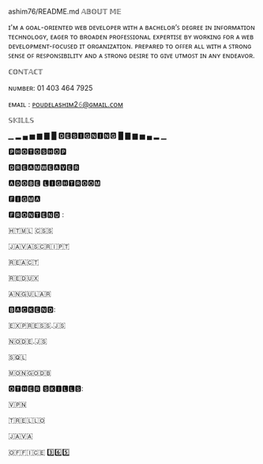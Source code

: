 ashim76/README.md
𝔸𝔹𝕆𝕌𝕋 𝕄𝔼

ɪ'ᴍ ᴀ ɢᴏᴀʟ-ᴏʀɪᴇɴᴛᴇᴅ ᴡᴇʙ ᴅᴇᴠᴇʟᴏᴘᴇʀ ᴡɪᴛʜ ᴀ ʙᴀᴄʜᴇʟᴏʀ’ꜱ ᴅᴇɢʀᴇᴇ ɪɴ ɪɴꜰᴏʀᴍᴀᴛɪᴏɴ ᴛᴇᴄʜɴᴏʟᴏɢʏ, ᴇᴀɢᴇʀ ᴛᴏ ʙʀᴏᴀᴅᴇɴ ᴘʀᴏꜰᴇꜱꜱɪᴏɴᴀʟ ᴇxᴘᴇʀᴛɪꜱᴇ ʙʏ ᴡᴏʀᴋɪɴɢ ꜰᴏʀ ᴀ ᴡᴇʙ ᴅᴇᴠᴇʟᴏᴘᴍᴇɴᴛ-ꜰᴏᴄᴜꜱᴇᴅ ɪᴛ ᴏʀɢᴀɴɪᴢᴀᴛɪᴏɴ. ᴘʀᴇᴘᴀʀᴇᴅ ᴛᴏ ᴏꜰꜰᴇʀ ᴀʟʟ ᴡɪᴛʜ ᴀ ꜱᴛʀᴏɴɢ ꜱᴇɴꜱᴇ ᴏꜰ ʀᴇꜱᴘᴏɴꜱɪʙɪʟɪᴛʏ ᴀɴᴅ ᴀ ꜱᴛʀᴏɴɢ ᴅᴇꜱɪʀᴇ ᴛᴏ ɢɪᴠᴇ ᴜᴛᴍᴏꜱᴛ ɪɴ ᴀɴʏ ᴇɴᴅᴇᴀᴠᴏʀ.

ℂ𝕆ℕ𝕋𝔸ℂ𝕋

ɴᴜᴍʙᴇʀ: 01 403 464 7925

ᴇᴍᴀɪʟ : ᴘᴏᴜᴅᴇʟᴀsʜɪᴍ2𝟼@ɢᴍᴀɪʟ.ᴄᴏᴍ


𝕊𝕂𝕀𝕃𝕃𝕊

▁ ▂ ▄ ▅ ▆ ▇ █ 🅳🅴🆂🅸🅶🅽🅸🅽🅶 █ ▇ ▆ ▅ ▄ ▂ ▁

🅿🅷🅾🆃🅾🆂🅷🅾🅿

🅳🆁🅴🅰🅼🆆🅴🅰🆅🅴🆁

🅰🅳🅾🅱🅴 🅻🅸🅶🅷🆃🆁🅾🅾🅼

🅵🅸🅶🅼🅰

🅵🆁🅾🅽🆃🅴🅽🅳 :

🇭‌🇹‌🇲‌🇱‌ 🇨‌🇸‌🇸‌

🇯‌🇦‌🇻‌🇦‌🇸‌🇨‌🇷‌🇮‌🇵‌🇹‌

🇷‌🇪‌🇦‌🇨‌🇹‌

🇷‌🇪‌🇩‌🇺‌🇽‌

🇦‌🇳‌🇬‌🇺‌🇱‌🇦‌🇷‌

🅱🅰🅲🅺🅴🅽🅳:

🇪‌🇽‌🇵‌🇷‌🇪‌🇸‌🇸‌.🇯‌🇸‌

🇳‌🇴‌🇩‌🇪‌.🇯‌🇸‌

🇸‌🇶‌🇱‌

🇲‌🇴‌🇳‌🇬‌🇴‌🇩‌🇧‌

🅾🆃🅷🅴🆁 🆂🅺🅸🅻🅻🆂:

🇻‌🇵‌🇳‌

🇹‌🇷‌🇪‌🇱‌🇱‌🇴‌

🇯‌🇦‌🇻‌🇦‌

🇴‌🇫‌🇫‌🇮‌🇨‌🇪‌ 3️⃣6️⃣5️⃣

